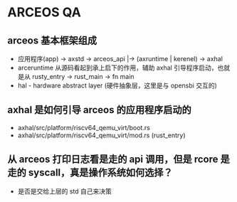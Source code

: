 # ARCEOS QA

## arceos 基本框架组成

- 应用程序(app) -> axstd -> arceos_api |->  (axruntime | kerenel) -> axhal
- arceruntime 从源码看起到承上启下的作用，辅助 axhal 引导程序启动，也就是从 rusty_entry -> rust_main -> fn main
- hal - hardware abstract layer (硬件抽象层，这里是与 opensbi 交互的)

## axhal 是如何引导 arceos 的应用程序启动的

- axhal/src/platform/riscv64_qemu_virt/boot.rs
- axhal/src/platform/riscv64_qemu_virt/mod.rs (rust_entry)

## 从 arceos 打印日志看是走的 api 调用，但是 rcore 是走的 syscall，真是操作系统如何选择？

- 是否是交给上层的 std 自己来决策